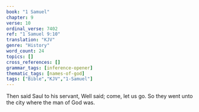 ```yaml
---
book: "1 Samuel"
chapter: 9
verse: 10
ordinal_verse: 7402
ref: "1 Samuel 9:10"
translation: "KJV"
genre: "History"
word_count: 24
topics: []
cross_references: []
grammar_tags: [inference-opener]
thematic_tags: [names-of-god]
tags: ["Bible","KJV","1-Samuel"]
---
```

Then said Saul to his servant, Well said; come, let us go. So they went unto the city where the man of God was.
